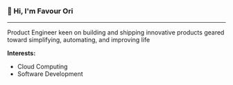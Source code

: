 <h3>👋 Hi, I'm Favour Ori</h3>

<hr/>

Product Engineer keen on building and shipping innovative products geared toward simplifying, automating, and improving life
<b><p>Interests:</p></b>
<ul>
<li>Cloud Computing</li>
<li>Software Development </li>
</ul>
